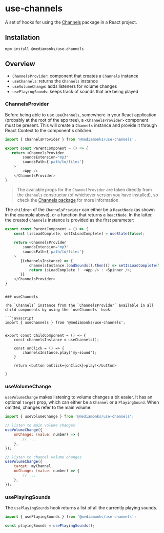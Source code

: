 # use-channels

A set of hooks for using the [Channels](https://www.npmjs.com/package/@mediamonks/channels) package in a React project.

## Installation
```
npm install @mediamonks/use-channels
```

## Overview

- `ChannelsProvider`: component that creates a `Channels` instance 
- `useChannels`: returns the `Channels` instance 
- `useVolumeChange`: adds listeners for volume changes
- `usePlayingSounds`: keeps track of sounds that are being played

### ChannelsProvider

Before being able to use `useChannels`, somewhere in your React application (probably at the root of the app tree), a `<ChannelsProvider>` component must be present. This will create a `Channels` instance and provide it through React Context to the component's children.

```javascript
import { ChannelsProvider } from '@mediamonks/use-channels';

export const ParentComponent = () => {
   return <ChannelsProvider
        soundsExtension="mp3"
        soundsPath={'path/to/files'}
    >
        <App />
    </ChannelsProvider>
}
```


> The available props for the `ChannelProvider` are taken directly from the `Channels` constructor (of whichever version you have installed), so check the [Channels package](https://www.npmjs.com/package/@mediamonks/channels) for more information.

The `children` of the `ChannelsProvider` can either be a `ReactNode` (as shown in the example above), or a function that returns a `ReactNode`. In the latter, the created `Channels` instance is provided as the first parameter: 

```javascript
export const ParentComponent = () => {
    const [isLoadComplete, setIsLoadComplete] = useState(false);
    
    return <ChannelsProvider
        soundsExtension="mp3"
        soundsPath={'path/to/files'}
    >
       {(channelsInstance) => {
           channelsInstance.loadSounds().then(() => setIsLoadComplete(true))
           return isLoadComplete ?  <App /> : <Spinner />;
       }}
    </ChannelsProvider>
}
```

```

### useChannels

The `Channels` instance from the `ChannelsProvider` available in all child components by using the `useChannels` hook:

```javascript
import { useChannels } from '@mediamonks/use-channels';


export const ChildComponent = () => {
    const channelsInstance = useChannels();
    
    const onClick = () => {
        channelsInstance.play('my-sound');
    }
    
    return <button onClick={onClick}>play!</button>
    
}
```

### useVolumeChange

`useVolumeChange` makes listening to volume changes a bit easier. It has an optional `target` prop, which can either be a `Channel` or a `PlayingSound`. When omitted, changes refer to the main volume. 

```javascript
import { useVolumeChange } from '@mediamonks/use-channels';

// listen to main volume changes
useVolumeChange({
    onChange: (value: number) => {
        // ...
    },
});

// listen to channel volume changes
useVolumeChange({
    target: myChannel,
    onChange: (value: number) => {
        // ...
    },
});
```

### usePlayingSounds

The `usePlayingSounds` hook returns a list of all the currently playing sounds.

```javascript
import { usePlayingSounds } from '@mediamonks/use-channels';

const playingSounds = usePlayingSounds();


```